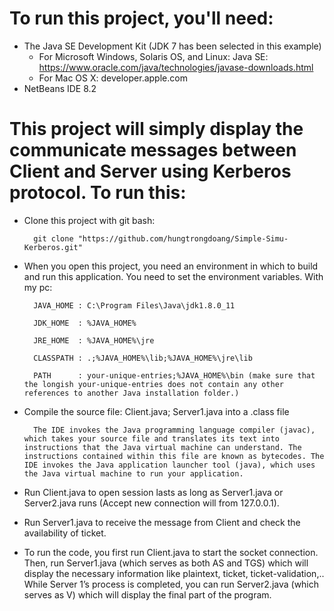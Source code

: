 # To run this project, you'll need:
* The Java SE Development Kit (JDK 7 has been selected in this example)
	- For Microsoft Windows, Solaris OS, and Linux: Java SE: https://www.oracle.com/java/technologies/javase-downloads.html
	- For Mac OS X: developer.apple.com
* NetBeans IDE 8.2 

# This project will simply display the communicate messages between Client and Server using Kerberos protocol. To run this:
* Clone this project with git bash: 

		git clone "https://github.com/hungtrongdoang/Simple-Simu-Kerberos.git" 

* When you open this project, you need an environment in which to build and run this application. You need to set the environment variables.
With my pc: 

		JAVA_HOME : C:\Program Files\Java\jdk1.8.0_11

		JDK_HOME  : %JAVA_HOME%

		JRE_HOME  : %JAVA_HOME%\jre

		CLASSPATH : .;%JAVA_HOME%\lib;%JAVA_HOME%\jre\lib

		PATH      : your-unique-entries;%JAVA_HOME%\bin (make sure that the longish your-unique-entries does not contain any other references to another Java installation folder.)


* Compile the source file: Client.java; Server1.java into a .class file

		The IDE invokes the Java programming language compiler (javac), which takes your source file and translates its text into instructions that the Java virtual machine can understand. The instructions contained within this file are known as bytecodes. The IDE invokes the Java application launcher tool (java), which uses the Java virtual machine to run your application.

* Run Client.java to open session lasts as long as Server1.java or Server2.java runs (Accept new connection will from 127.0.0.1).

* Run Server1.java to receive the message from Client and check the availability of ticket.

* To run the code, you first run Client.java to start the socket connection. Then, run Server1.java (which serves as both AS and TGS) which will display the necessary information like plaintext, ticket, ticket-validation,.. While Server 1’s process is completed, you can run Server2.java (which serves as V) which will display the final part of the program.

   

